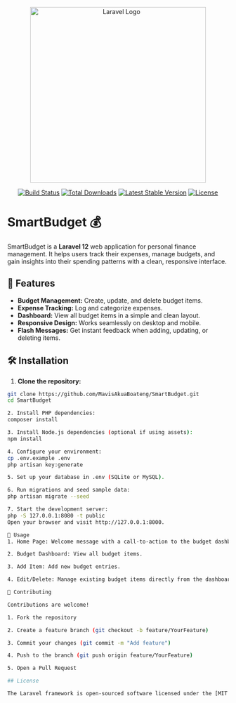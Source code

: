 <p align="center"><a href="https://laravel.com" target="_blank"><img src="https://raw.githubusercontent.com/laravel/art/master/logo-lockup/5%20SVG/2%20CMYK/1%20Full%20Color/laravel-logolockup-cmyk-red.svg" width="400" alt="Laravel Logo"></a></p>

<p align="center">
<a href="https://github.com/laravel/framework/actions"><img src="https://github.com/laravel/framework/workflows/tests/badge.svg" alt="Build Status"></a>
<a href="https://packagist.org/packages/laravel/framework"><img src="https://img.shields.io/packagist/dt/laravel/framework" alt="Total Downloads"></a>
<a href="https://packagist.org/packages/laravel/framework"><img src="https://img.shields.io/packagist/v/laravel/framework" alt="Latest Stable Version"></a>
<a href="https://packagist.org/packages/laravel/framework"><img src="https://img.shields.io/packagist/l/laravel/framework" alt="License"></a>
</p>

# SmartBudget 💰

SmartBudget is a **Laravel 12** web application for personal finance management. It helps users track their expenses, manage budgets, and gain insights into their spending patterns with a clean, responsive interface.

## 🌟 Features

- **Budget Management:** Create, update, and delete budget items.  
- **Expense Tracking:** Log and categorize expenses.  
- **Dashboard:** View all budget items in a simple and clean layout.  
- **Responsive Design:** Works seamlessly on desktop and mobile.  
- **Flash Messages:** Get instant feedback when adding, updating, or deleting items.

## 🛠️ Installation

1. **Clone the repository:**

```bash
git clone https://github.com/MavisAkuaBoateng/SmartBudget.git
cd SmartBudget

2. Install PHP dependencies:
composer install

3. Install Node.js dependencies (optional if using assets):
npm install

4. Configure your environment:
cp .env.example .env
php artisan key:generate

5. Set up your database in .env (SQLite or MySQL).

6. Run migrations and seed sample data:
php artisan migrate --seed

7. Start the development server:
php -S 127.0.0.1:8080 -t public
Open your browser and visit http://127.0.0.1:8000.

🚀 Usage
1. Home Page: Welcome message with a call-to-action to the budget dashboard.

2. Budget Dashboard: View all budget items.

3. Add Item: Add new budget entries.

4. Edit/Delete: Manage existing budget items directly from the dashboard.

🤝 Contributing

Contributions are welcome!

1. Fork the repository

2. Create a feature branch (git checkout -b feature/YourFeature)

3. Commit your changes (git commit -m "Add feature")

4. Push to the branch (git push origin feature/YourFeature)

5. Open a Pull Request

## License

The Laravel framework is open-sourced software licensed under the [MIT license](https://opensource.org/licenses/MIT).
